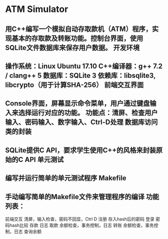 ATM Simulator
====
用C++编写一个模拟自动存取款机（ATM）程序，实现基本的存取款及转账功能。控制台界面，使用SQLite文件数据库来保存用户数据。
开发环境  
------
操作系统：Linux Ubuntu 17.10
C++编译器：g++ 7.2 / clang++ 5
数据库：SQLite 3
依赖库：libsqlite3, libcrypto（用于计算SHA-256）
前端交互界面
------
Console界面，屏幕显示命令菜单，用户通过键盘输入来选择运行对应的功能。
功能点：清屏、检查用户输入、密码输入、数字输入、Ctrl-D处理
数据库访问类的封装
------
SQLite提供C API，要求学生使用C++的风格来封装原始的C API
单元测试
------
编写并运行简单的单元测试程序
Makefile
------
手动编写简单的Makefile文件来管理程序的编译
功能列表：
------
前端交互	清屏，输入检查，密码不回显，Ctrl D
注册	存入hash后的密码
登录	密码hash比较
存款	日志
取款	余额检查，事务控制，日志
转账	余额检查，事务控制，日志
查询余额	


